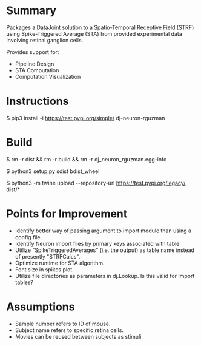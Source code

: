 # Summary

Packages a DataJoint solution to a Spatio-Temporal Receptive Field (STRF) using Spike-Triggered Average (STA) from provided experimental data involving retinal ganglion cells.

Provides support for:

  - Pipeline Design
  - STA Computation
  - Computation Visualization


# Instructions

$ pip3 install -i https://test.pypi.org/simple/ dj-neuron-rguzman


# Build

$ rm -r dist && rm -r build && rm -r dj_neuron_rguzman.egg-info

$ python3 setup.py sdist bdist_wheel

$ python3 -m twine upload --repository-url https://test.pypi.org/legacy/ dist/*


# Points for Improvement

- Identify better way of passing argument to import module than using a config file.
- Identify Neuron import files by primary keys associated with table.
- Utilize "SpikeTriggeredAverages" (i.e. the output) as table name instead of presently "STRFCalcs".
- Optimize runtime for STA algorithm.
- Font size in spikes plot.
- Utilize file directories as parameters in dj.Lookup. Is this valid for Import tables?


# Assumptions

- Sample number refers to ID of mouse.
- Subject name refers to specific retina cells.
- Movies can be reused between subjects as stimuli.
